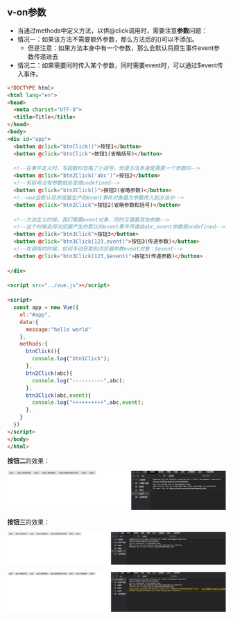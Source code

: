 ## v-on参数

- 当通过methods中定义方法，以供@click调用时，需要注意**参数**问题：
- 情况一：如果该方法不需要额外参数，那么方法后的()可以不添加。
  - 但是注意：如果方法本身中有一个参数，那么会默认将原生事件event参数传递进去
- 情况二：如果需要同时传入某个参数，同时需要event时，可以通过$event传入事件。

```html
<!DOCTYPE html>
<html lang="en">
<head>
  <meta charset="UTF-8">
  <title>Title</title>
</head>
<body>
<div id="app">
  <button @click="btnClick()">按钮1</button>
  <button @click="btnClick">按钮1(省略括号)</button>

  <!--在事件定义时，写函数时忽略了小括号，但是方法本身是需要一个参数的-->
  <button @click="btn2Click('abc')">按钮2</button>
  <!--有括号没有参数就会变成undefined-->
  <button @click="btn2Click()">按钮2(省略参数)</button>
  <!--vue会默认将浏览器生产的event事件对象最为参数传入到方法中-->
  <button @click="btn2Click">按钮2(省略参数和括号)</button>

  <!--方法定义时候，我们需要event对象，同时又需要其他参数-->
  <!--这个时候会将浏览器产生的默认的event事件传递给abc,event参数是undefined-->
  <button @click="btn3Click">按钮3</button>
  <button @click="btn3Click(123,event)">按钮3(传递参数)</button>
  <!--在调用的时候，如何手动获取到浏览器参数event对象：$event-->
  <button @click="btn3Click(123,$event)">按钮3(传递参数)</button>
  
</div>

<script src="../vue.js"></script>

<script>
  const app = new Vue({
    el:"#app",
    data:{
      message:"hello world"
    },
    methods:{
      btnClick(){
        console.log("btn1Click");
      },
      btn2Click(abc){
        console.log("----------",abc);
      },
      btn3Click(abc,event){
        console.log("++++++++++",abc,event);
      },
    }
  })
</script>
</body>
</html>
```

**按钮二**的效果：

![动画8](image/动画8.gif)

**按钮三**的效果：

![动画9](image/动画9.gif)

![动画10](image/动画10.gif)
